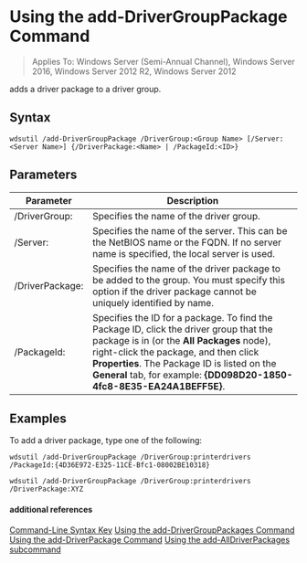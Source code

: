# Using the add-DriverGroupPackage Command

>Applies To: Windows Server (Semi-Annual Channel), Windows Server 2016, Windows Server 2012 R2, Windows Server 2012

adds a driver package to a driver group.
## Syntax
```
wdsutil /add-DriverGroupPackage /DriverGroup:<Group Name> [/Server:<Server Name>] {/DriverPackage:<Name> | /PackageId:<ID>}
```
## Parameters
|Parameter|Description|
|-------|--------|
|/DriverGroup:<Group Name>|Specifies the name of the driver group.|
|/Server:<Server name>|Specifies the name of the server. This can be the NetBIOS name or the FQDN. If no server name is specified, the local server is used.|
|/DriverPackage:<Name>|Specifies the name of the driver package to be added to the group. You must specify this option if the driver package cannot be uniquely identified by name.|
|/PackageId:<ID>|Specifies the ID for a package. To find the Package ID, click the driver group that the package is in (or the **All Packages** node), right-click the package, and then click **Properties**. The Package ID is listed on the **General** tab, for example: **{DD098D20-1850-4fc8-8E35-EA24A1BEFF5E}**.|
## <a name="BKMK_examples"></a>Examples
To add a driver package, type one of the following:
```
wdsutil /add-DriverGroupPackage /DriverGroup:printerdrivers /PackageId:{4D36E972-E325-11CE-Bfc1-08002BE10318}
```
```
wdsutil /add-DriverGroupPackage /DriverGroup:printerdrivers /DriverPackage:XYZ
```
#### additional references
[Command-Line Syntax Key](command-line-syntax-key.md)
[Using the add-DriverGroupPackages Command](using-the-add-drivergrouppackages-command.md)
[Using the add-DriverPackage Command](using-the-add-driverpackage-command.md)
[Using the add-AllDriverPackages subcommand](using-the-add-alldriverpackages-subcommand.md)
